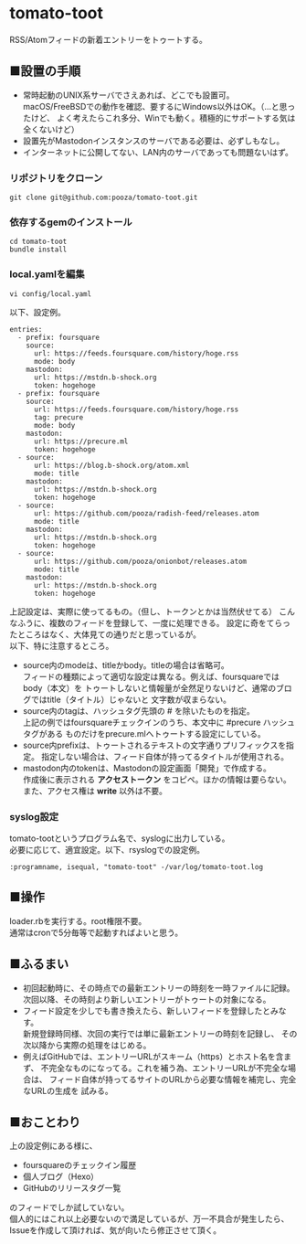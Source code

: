 # tomato-toot

RSS/Atomフィードの新着エントリーをトゥートする。

## ■設置の手順

- 常時起動のUNIX系サーバでさえあれば、どこでも設置可。  
  macOS/FreeBSDでの動作を確認、要するにWindows以外はOK。（…と思ったけど、
  よく考えたらこれ多分、Winでも動く。積極的にサポートする気は全くないけど）
- 設置先がMastodonインスタンスのサーバである必要は、必ずしもなし。
- インターネットに公開してない、LAN内のサーバであっても問題ないはず。

### リポジトリをクローン

```
git clone git@github.com:pooza/tomato-toot.git
```

### 依存するgemのインストール

```
cd tomato-toot
bundle install
```

### local.yamlを編集

```
vi config/local.yaml
```

以下、設定例。

```
entries:
  - prefix: foursquare
    source:
      url: https://feeds.foursquare.com/history/hoge.rss
      mode: body
    mastodon:
      url: https://mstdn.b-shock.org
      token: hogehoge
  - prefix: foursquare
    source:
      url: https://feeds.foursquare.com/history/hoge.rss
      tag: precure
      mode: body
    mastodon:
      url: https://precure.ml
      token: hogehoge
  - source:
      url: https://blog.b-shock.org/atom.xml
      mode: title
    mastodon:
      url: https://mstdn.b-shock.org
      token: hogehoge
  - source:
      url: https://github.com/pooza/radish-feed/releases.atom
      mode: title
    mastodon:
      url: https://mstdn.b-shock.org
      token: hogehoge
  - source:
      url: https://github.com/pooza/onionbot/releases.atom
      mode: title
    mastodon:
      url: https://mstdn.b-shock.org
      token: hogehoge
```

上記設定は、実際に使ってるもの。（但し、トークンとかは当然伏せてる）
こんなふうに、複数のフィードを登録して、一度に処理できる。
設定に奇をてらったところはなく、大体見ての通りだと思っているが。  
以下、特に注意するところ。

- source内のmodeは、titleかbody。titleの場合は省略可。  
  フィードの種類によって適切な設定は異なる。例えば、foursquareではbody（本文）を
  トゥートしないと情報量が全然足りないけど、通常のブログではtitle（タイトル）じゃないと
  文字数が収まらない。
- source内のtagは、ハッシュタグ先頭の # を除いたものを指定。  
  上記の例ではfoursquareチェックインのうち、本文中に #precure ハッシュタグがある
  ものだけをprecure.mlへトゥートする設定にしている。
- source内prefixは、トゥートされるテキストの文字通りプリフィックスを指定。
  指定しない場合は、フィード自体が持ってるタイトルが使用される。
- mastodon内のtokenは、Mastodonの設定画面「開発」で作成する。  
  作成後に表示される __アクセストークン__ をコピペ。ほかの情報は要らない。  
  また、アクセス権は __write__ 以外は不要。

### syslog設定

tomato-tootというプログラム名で、syslogに出力している。  
必要に応じて、適宜設定。以下、rsyslogでの設定例。

```
:programname, isequal, "tomato-toot" -/var/log/tomato-toot.log
```

## ■操作

loader.rbを実行する。root権限不要。  
通常はcronで5分毎等で起動すればよいと思う。

## ■ふるまい

- 初回起動時に、その時点での最新エントリーの時刻を一時ファイルに記録。
  次回以降、その時刻より新しいエントリーがトゥートの対象になる。
- フィード設定を少しでも書き換えたら、新しいフィードを登録したとみなす。  
  新規登録時同様、次回の実行では単に最新エントリーの時刻を記録し、
  その次以降から実際の処理をはじめる。
- 例えばGitHubでは、エントリーURLがスキーム（https）とホスト名を含まず、
  不完全なものになってる。これを補う為、エントリーURLが不完全な場合は、
  フィード自体が持ってるサイトのURLから必要な情報を補完し、完全なURLの生成を
  試みる。

## ■おことわり

上の設定例にある様に、

- foursquareのチェックイン履歴
- 個人ブログ（Hexo）
- GitHubのリリースタグ一覧

のフィードでしか試していない。  
個人的にはこれ以上必要ないので満足しているが、万一不具合が発生したら、
Issueを作成して頂ければ、気が向いたら修正させて頂く。
